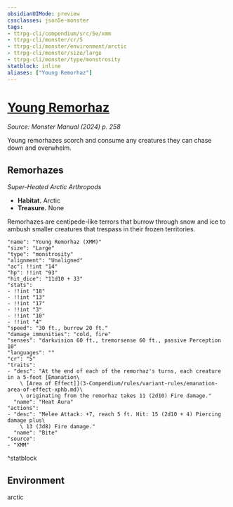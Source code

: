 ```yaml
---
obsidianUIMode: preview
cssclasses: json5e-monster
tags:
- ttrpg-cli/compendium/src/5e/xmm
- ttrpg-cli/monster/cr/5
- ttrpg-cli/monster/environment/arctic
- ttrpg-cli/monster/size/large
- ttrpg-cli/monster/type/monstrosity
statblock: inline
aliases: ["Young Remorhaz"]
---
```

# [Young Remorhaz](3-Compendium\bestiary\monstrosity/young-remorhaz-xmm.md)
*Source: Monster Manual (2024) p. 258*  

Young remorhazes scorch and consume any creatures they can chase down and overwhelm.

## Remorhazes

*Super-Heated Arctic Arthropods*

- **Habitat.** Arctic  
- **Treasure.** None  

Remorhazes are centipede-like terrors that burrow through snow and ice to ambush smaller creatures that trespass in their frozen territories.

```statblock
"name": "Young Remorhaz (XMM)"
"size": "Large"
"type": "monstrosity"
"alignment": "Unaligned"
"ac": !!int "14"
"hp": !!int "93"
"hit_dice": "11d10 + 33"
"stats":
- !!int "18"
- !!int "13"
- !!int "17"
- !!int "3"
- !!int "10"
- !!int "4"
"speed": "30 ft., burrow 20 ft."
"damage_immunities": "cold, fire"
"senses": "darkvision 60 ft., tremorsense 60 ft., passive Perception 10"
"languages": ""
"cr": "5"
"traits":
- "desc": "At the end of each of the remorhaz's turns, each creature in a 5-foot [Emanation\
    \ [Area of Effect]](3-Compendium/rules/variant-rules/emanation-area-of-effect-xphb.md)\
    \ originating from the remorhaz takes 11 (2d10) Fire damage."
  "name": "Heat Aura"
"actions":
- "desc": "Melee Attack: +7, reach 5 ft. Hit: 15 (2d10 + 4) Piercing damage plus\
    \ 13 (3d8) Fire damage."
  "name": "Bite"
"source":
- "XMM"
```
^statblock

## Environment

arctic